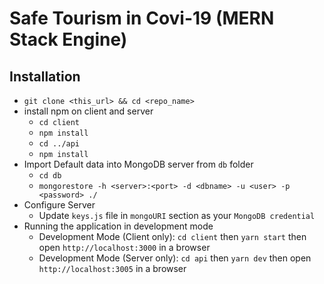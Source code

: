 # Safe Tourism in Covi-19 (MERN Stack Engine)





## Installation

- `git clone <this_url> && cd <repo_name>`
- install npm on client and server
  - `cd client`
  - `npm install`
  - `cd ../api`
  - `npm install`
- Import Default data into MongoDB server from `db` folder
  - `cd db`
  - `mongorestore -h <server>:<port> -d <dbname> -u <user> -p <password> ./`
- Configure Server
  - Update `keys.js` file in `mongoURI` section as your `MongoDB credential`
- Running the application in development mode
  - Development Mode (Client only): `cd client` then `yarn start` then open `http://localhost:3000` in a browser
  - Development Mode (Server only): `cd api` then `yarn dev` then open `http://localhost:3005` in a browser

